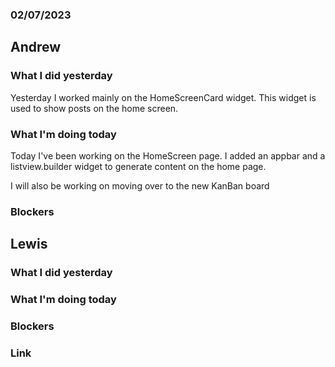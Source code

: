 ### 02/07/2023

## Andrew

### What I did yesterday

Yesterday I worked mainly on the HomeScreenCard widget. This widget is used to show posts on the home screen.

### What I'm doing today

Today I've been working on the HomeScreen page. I added an appbar and a listview.builder widget to generate content on the home page.

I will also be working on moving over to the new KanBan board

### Blockers

## Lewis

### What I did yesterday

### What I'm doing today

### Blockers

### Link